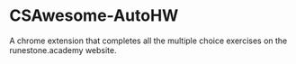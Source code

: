 # CSAwesome-AutoHW
A chrome extension that completes all the multiple choice exercises on the runestone.academy website.
